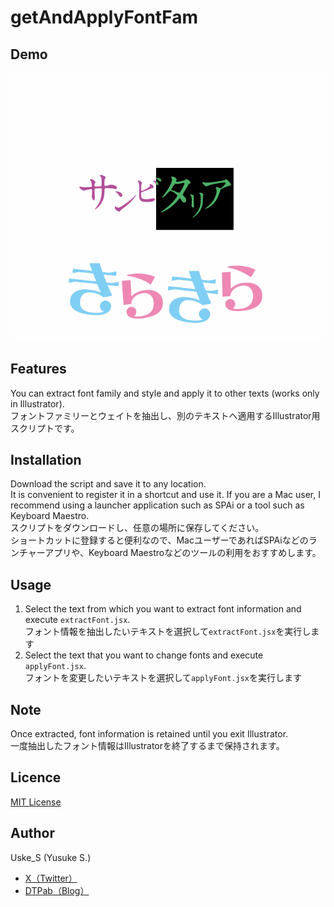 # getAndApplyFontFam

## Demo
![](src/ai-font.gif)

## Features
You can extract font family and style and apply it to other texts (works only in Illustrator).  
フォントファミリーとウェイトを抽出し、別のテキストへ適用するIllustrator用スクリプトです。

## Installation
Download the script and save it to any location.  
It is convenient to register it in a shortcut and use it. If you are a Mac user, I recommend using a launcher application such as SPAi or a tool such as Keyboard Maestro.  
スクリプトをダウンロードし、任意の場所に保存してください。  
ショートカットに登録すると便利なので、MacユーザーであればSPAiなどのランチャーアプリや、Keyboard Maestroなどのツールの利用をおすすめします。

## Usage
1. Select the text from which you want to extract font information and execute `extractFont.jsx`.  
フォント情報を抽出したいテキストを選択して`extractFont.jsx`を実行します
2. Select the text that you want to change fonts and execute `applyFont.jsx`.  
フォントを変更したいテキストを選択して`applyFont.jsx`を実行します

## Note
Once extracted, font information is retained until you exit Illustrator.  
一度抽出したフォント情報はIllustratorを終了するまで保持されます。

## Licence
[MIT License](LICENSE)

## Author
Uske_S (Yusuke S.)

- [X（Twitter）](https://twitter.com/Uske_S)
- [DTPab（Blog）](https://uske-s.hatenablog.com/)